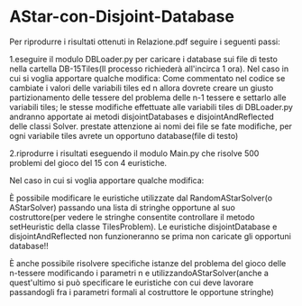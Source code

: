 # AStar-con-Disjoint-Database

Per riprodurre i risultati ottenuti in Relazione.pdf seguire i seguenti passi:

1.eseguire il modulo DBLoader.py per caricare i database sui file di testo nella cartella DB-15Tiles(Il processo richiederà all'incirca 1 ora).  Nel caso in cui si voglia apportare qualche modifica:  Come commentato nel codice se cambiate i valori delle variabili tiles ed n allora dovrete creare un giusto partizionamento delle tessere del problema delle n-1 tessere e settarlo alle variabili tiles; le stesse modifiche effettuate alle variabili tiles di DBLoader.py andranno apportate ai metodi disjointDatabases e disjointAndReflected delle classi Solver.  prestate attenzione ai nomi dei file se fate modifiche, per ogni variabile tiles avrete un opportuno database(file di testo)

2.riprodurre i risultati eseguendo il modulo Main.py che risolve 500 problemi del gioco del 15 con 4 euristiche.

Nel caso in cui si voglia apportare qualche modifica:

È possibile modificare le euristiche utilizzate dal RandomAStarSolver(o AStarSolver) passando una lista di stringhe opportune al suo costruttore(per vedere le stringhe consentite controllare il metodo setHeuristic della classe TilesProblem). Le euristiche disjointDatabase e disjointAndReflected non funzioneranno se prima non caricate gli opportuni database!!

È anche possibile risolvere specifiche istanze del problema del gioco delle n-tessere modificando i parametri n e utilizzandoAStarSolver(anche a quest'ultimo si può specificare le euristiche con cui deve lavorare passandogli fra i parametri formali al costruttore le opportune stringhe)

